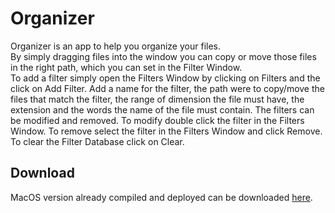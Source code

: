 # Organizer

Organizer is an app to help you organize your files.<br>
By simply dragging files into the window you can copy or move those files in the right path,
which you can set in the Filter Window.<br>
To add a filter simply open the Filters Window by clicking on Filters and the click on Add Filter.
Add a name for the filter, the path were to copy/move the files that match the filter, the range of 
dimension the file must have, the extension and the words the name of the file must contain.
The filters can be modified and removed.
To modify double click the filter in the Filters Window.
To remove select the filter in the Filters Window and click Remove.
To clear the Filter Database click on Clear.

<h2>Download</h2>
MacOS version already compiled and deployed can be downloaded <a href="https://github.com/LucaAngioloni/Organizer/releases/download/Organizer-2.4.b/Organizer.dmg">here</a>.
